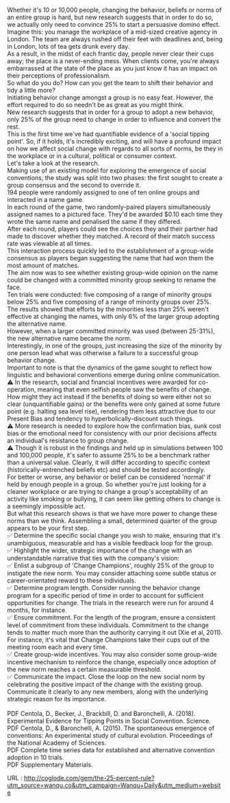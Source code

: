   Whether it's 10 or 10,000 people, changing the behavior, beliefs or norms of an entire group is hard, but new research suggests that in order to do so, we actually only need to convince 25% to start a persuasive domino effect.  
    Imagine this: you manage the workplace of a mid-sized creative agency in London. The team are always rushed off their feet with deadlines and, being in London, lots of tea gets drunk every day.  
    As a result, in the midst of each frantic day, people never clear their cups away; the place is a never-ending mess. When clients come, you're always embarrassed at the state of the place as you just know it has an impact on their perceptions of professionalism.  
    So what do you do? How can you get the team to shift their behavior and tidy a little more?  
    Initiating behavior change amongst a group is no easy feat. However, the effort required to do so needn't be as great as you might think.  
    New research suggests that in order for a group to adopt a new behavior, only 25% of the group need to change in order to influence and convert the rest.  
    This is the first time we've had quantifiable evidence of a 'social tipping point'. So, if it holds, it's incredibly exciting, and will have a profound impact on how we affect social change with regards to all sorts of norms, be they in the workplace or in a cultural, political or consumer context.  
    Let's take a look at the research.  
    Making use of an existing model for exploring the emergence of social conventions, the study was split into two phases: the first sought to create a group consensus and the second to override it.  
    194 people were randomly assigned to one of ten online groups and interacted in a name game.   
    In each round of the game, two randomly-paired players simultaneously assigned names to a pictured face. They'd be awarded $0.10 each time they wrote the same name and penalised the same if they differed.   
    After each round, players could see the choices they and their partner had made to discover whether they matched. A record of their match success rate was viewable at all times.   
    This interaction process quickly led to the establishment of a group-wide consensus as players began suggesting the name that had won them the most amount of matches.   
    The aim now was to see whether existing group-wide opinion on the name could be changed with a committed minority group seeking to rename the face.  
    Ten trials were conducted: five composing of a range of minority groups below 25% and five composing of a range of minority groups over 25%.  
    The results showed that efforts by the minorities less than 25% weren't effective at changing the names, with only 6% of the larger group adopting the alternative name.  
    However, when a larger committed minority was used (between 25-31%), the new alternative name became the norm.  
    Interestingly, in one of the groups, just increasing the size of the minority by one person lead what was otherwise a failure to a successful group behavior change.  
    Important to note is that the dynamics of the game sought to reflect how linguistic and behavioral conventions emerge during online communication.  
    ⚠️ In the research, social and financial incentives were awarded for co-operation, meaning that even selfish people saw the benefits of change. How might they act instead if the benefits of doing so were either not so clear (unquantifiable gains) or the benefits were only gained at some future point (e.g. halting sea level rise), rendering them less attractive due to our Present Bias and tendency to hyperbolically-discount such things.   
    ⚠️ More research is needed to explore how the confirmation bias, sunk cost bias or the emotional need for consistency with our prior decisions affects an individual's resistance to group change.  
    ⚠️ Though it is robust in the findings and held up in simulations between 100 and 100,000 people, it's safer to assume 25% to be a benchmark rather than a universal value. Clearly, it will differ according to specific context (historically-entrenched beliefs etc) and should be tested accordingly.  
    For better or worse, any behavior or belief can be considered 'normal' if held by enough people in a group. So whether you're just looking for a cleaner workplace or are trying to change a group's acceptability of an activity like smoking or bullying, it can seem like getting others to change is a seemingly impossible act.  
    But what this research shows is that we have more power to change these norms than we think. Assembling a small, determined quarter of the group appears to be your first step.  
    ✅ Determine the specific social change you wish to make, ensuring that it's unambiguous, measurable and has a visible feedback loop for the group.   
    ✅ Highlight the wider, strategic importance of the change with an understandable narrative that ties with the company's vision:  
    ✅ Enlist a subgroup of 'Change Champions', roughly 25% of the group to instigate the new norm. You may consider attaching some subtle status or career-orientated reward to these individuals.   
    ✅ Determine program length. Consider running the behavior change program for a specific period of time in order to account for sufficient opportunities for change. The trials in the research were run for around 4 months, for instance.   
    ✅ Ensure commitment. For the length of the program, ensure a consistent level of commitment from these individuals. Commitment to the change tends to matter much more than the authority carrying it out (Xie et al, 2011). For instance, it's vital that Change Champions take their cups out of the meeting room each and every time.   
    ✅ Create group-wide incentives. You may also consider some group-wide incentive mechanism to reinforce the change, especially once adoption of the new norm reaches a certain measurable threshold.   
    ✅ Communicate the impact. Close the loop on the new social norm by celebrating the positive impact of the change with the existing group. Communicate it clearly to any new members, along with the underlying strategic reason for its importance.    
    ‍  
    PDF Centola, D., Becker, J., Brackbill, D. and Baronchelli, A. (2018). Experimental Evidence for Tipping Points in Social Convention. Science.  
    PDF Centola, D., & Baronchelli, A. (2015). The spontaneous emergence of conventions: An experimental study of cultural evolution. Proceedings of the National Academy of Sciences.  
    PDF Complete time series data for established and alternative convention adoption in 10 trials.  
    PDF Supplementary Materials.  
    
  URL : http://coglode.com/gem/the-25-percent-rule?utm_source=wanqu.co&utm_campaign=Wanqu+Daily&utm_medium=website